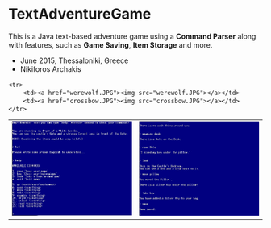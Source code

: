 # TextAdventureGame

This is a Java text-based adventure game using a <b>Command Parser</b> along with features, such as <b>Game Saving</b>, <b>Item Storage</b> and more.


- June 2015, Thessaloniki, Greece
- Nikiforos Archakis

<table>
 	<tr>
		<td><a href="/commands.JPG"><img src="commands.JPG"></a></td>
		<td><a href="saving.JPG"><img src="saving.JPG"></a></td>
	</tr>
	
 	<tr>
		<td><a href="werewolf.JPG"><img src="werewolf.JPG"></a></td>
		<td><a href="crossbow.JPG"><img src="crossbow.JPG"></a></td>
	</tr>
</table>


